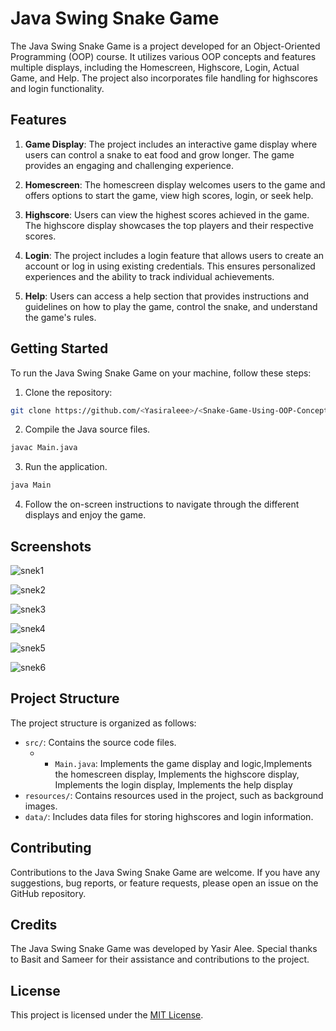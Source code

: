 # Java Swing Snake Game

The Java Swing Snake Game is a project developed for an Object-Oriented Programming (OOP) course. It utilizes various OOP concepts and features multiple displays, including the Homescreen, Highscore, Login, Actual Game, and Help. The project also incorporates file handling for highscores and login functionality.

## Features

1. **Game Display**: The project includes an interactive game display where users can control a snake to eat food and grow longer. The game provides an engaging and challenging experience.

2. **Homescreen**: The homescreen display welcomes users to the game and offers options to start the game, view high scores, login, or seek help.

3. **Highscore**: Users can view the highest scores achieved in the game. The highscore display showcases the top players and their respective scores.

4. **Login**: The project includes a login feature that allows users to create an account or log in using existing credentials. This ensures personalized experiences and the ability to track individual achievements.

5. **Help**: Users can access a help section that provides instructions and guidelines on how to play the game, control the snake, and understand the game's rules.

## Getting Started

To run the Java Swing Snake Game on your machine, follow these steps:

1. Clone the repository:

```bash
git clone https://github.com/<Yasiraleee>/<Snake-Game-Using-OOP-Concepts-In-JAVA>.git
```

2. Compile the Java source files.

```bash
javac Main.java
```

3. Run the application.

```bash
java Main
```

4. Follow the on-screen instructions to navigate through the different displays and enjoy the game.

## Screenshots


![snek1](https://github.com/Yasiraleee/Snake-Game-Using-OOP-Concepts-In-JAVA/assets/117939487/22f482b1-1b75-4198-b145-b836dcefccd7)


![snek2](https://github.com/Yasiraleee/Snake-Game-Using-OOP-Concepts-In-JAVA/assets/117939487/d9e3d2e1-69ce-48e1-a8d4-ccf2ae9df58e)


![snek3](https://github.com/Yasiraleee/Snake-Game-Using-OOP-Concepts-In-JAVA/assets/117939487/b3e3f9f0-da3e-4e9e-942b-d988150113fb)


![snek4](https://github.com/Yasiraleee/Snake-Game-Using-OOP-Concepts-In-JAVA/assets/117939487/d59c7cf4-c5a6-48d8-b560-c2e282b598d3)


![snek5](https://github.com/Yasiraleee/Snake-Game-Using-OOP-Concepts-In-JAVA/assets/117939487/e0180227-5631-41d2-959b-efee145ba8fa)


![snek6](https://github.com/Yasiraleee/Snake-Game-Using-OOP-Concepts-In-JAVA/assets/117939487/e889d762-b9be-4adb-8861-efd86ab626bc)


## Project Structure

The project structure is organized as follows:

- `src/`: Contains the source code files.
  - - `Main.java`: Implements the game display and logic,Implements the homescreen display, Implements the highscore display, Implements the login display, Implements the help display
- `resources/`: Contains resources used in the project, such as background images.
- `data/`: Includes data files for storing highscores and login information.

## Contributing

Contributions to the Java Swing Snake Game are welcome. If you have any suggestions, bug reports, or feature requests, please open an issue on the GitHub repository.

## Credits

The Java Swing Snake Game was developed by Yasir Alee. Special thanks to Basit and Sameer for their assistance and contributions to the project.

## License

This project is licensed under the [MIT License](LICENSE).
